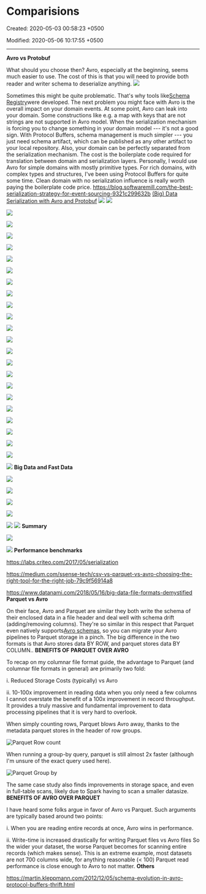 # Comparisions

Created: 2020-05-03 00:58:23 +0500

Modified: 2020-05-06 10:17:55 +0500

---

**Avro vs Protobuf**

What should you choose then? Avro, especially at the beginning, seems much easier to use. The cost of this is that you will need to provide both reader and writer schema to deserialize anything.
![](media/Comparisions-image1.png)

Sometimes this might be quite problematic. That's why tools like[Schema Registry](https://www.confluent.io/confluent-schema-registry/)were developed.
The next problem you might face with Avro is the overall impact on your domain events. At some point, Avro can leak into your domain. Some constructions like e.g. a map with keys that are not strings are not supported in Avro model. When the serialization mechanism is forcing you to change something in your domain model --- it's not a good sign.
With Protocol Buffers, schema management is much simpler --- you just need schema artifact, which can be published as any other artifact to your local repository. Also, your domain can be perfectly separated from the serialization mechanism. The cost is the boilerplate code required for translation between domain and serialization layers.
Personally, I would use Avro for simple domains with mostly primitive types. For rich domains, with complex types and structures, I've been using Protocol Buffers for quite some time. Clean domain with no serialization influence is really worth paying the boilerplate code price.
<https://blog.softwaremill.com/the-best-serialization-strategy-for-event-sourcing-9321c299632b>
[(Big) Data Serialization with Avro and Protobuf](https://www.slideshare.net/gschmutz/big-data-serialization-with-avro-and-protobuf)
![](media/Comparisions-image2.png)
![](media/Comparisions-image3.png)

![](media/Comparisions-image4.png)

![](media/Comparisions-image5.png)

![](media/Comparisions-image6.png)

![](media/Comparisions-image7.png)

![](media/Comparisions-image8.png)

![](media/Comparisions-image9.png)

![](media/Comparisions-image10.png)

![](media/Comparisions-image11.png)

![](media/Comparisions-image12.png)

![](media/Comparisions-image13.png)

![](media/Comparisions-image14.png)

![](media/Comparisions-image15.png)

![](media/Comparisions-image16.png)

![](media/Comparisions-image17.png)

![](media/Comparisions-image18.png)

![](media/Comparisions-image19.png)

![](media/Comparisions-image20.png)

![](media/Comparisions-image21.png)

![](media/Comparisions-image22.png)

![](media/Comparisions-image23.png)

![](media/Comparisions-image24.png)

![](media/Comparisions-image25.png)

![](media/Comparisions-image26.png)
**Big Data and Fast Data**

![](media/Comparisions-image27.png)

![](media/Comparisions-image28.png)

![](media/Comparisions-image29.png)

![](media/Comparisions-image30.png)

![](media/Comparisions-image31.png)
![](media/Comparisions-image32.png)
**Summary**

![](media/Comparisions-image33.png)

![](media/Comparisions-image34.png)
**Performance benchmarks**

<https://labs.criteo.com/2017/05/serialization>

<https://medium.com/ssense-tech/csv-vs-parquet-vs-avro-choosing-the-right-tool-for-the-right-job-79c9f56914a8>

<https://www.datanami.com/2018/05/16/big-data-file-formats-demystified>
**Parquet vs Avro**

On their face, Avro and Parquet are similar they both write the schema of their enclosed data in a file header and deal well with schema drift (adding/removing columns). They're so similar in this respect that Parquet even natively supports[Avro schemas](https://github.com/apache/parquet-mr#avro), so you can migrate your Avro pipelines to Parquet storage in a pinch.
The big difference in the two formats is that Avro stores data BY ROW, and parquet stores data BY COLUMN..
**BENEFITS OF PARQUET OVER AVRO**

To recap on my columnar file format guide, the advantage to Parquet (and columnar file formats in general) are primarily two fold:

i.  Reduced Storage Costs (typically) vs Avro

ii. 10-100x improvement in reading data when you only need a few columns
I cannot overstate the benefit of a 100x improvement in record throughput. It provides a truly massive and fundamental improvement to data processing pipelines that it is very hard to overlook.

When simply counting rows, Parquet blows Avro away, thanks to the metadata parquet stores in the header of row groups.

![Parquet Row count](media/Comparisions-image35.png)

When running a group-by query, parquet is still almost 2x faster (although I'm unsure of the exact query used here).

![Parquet Group by](media/Comparisions-image36.png)

The same case study also finds improvements in storage space, and even in full-table scans, likely due to Spark having to scan a smaller datasize.
**BENEFITS OF AVRO OVER PARQUET**

I have heard some folks argue in favor of Avro vs Parquet. Such arguments are typically based around two points:

i.  When you are reading entire records at once, Avro wins in performance.

ii. Write-time is increased drastically for writing Parquet files vs Avro files
So the wider your dataset, the worse Parquet becomes for scanning entire records (which makes sense). This is an extreme example, most datasets are not 700 columns wide, for anything reasonable (< 100) Parquet read performance is close enough to Avro to not matter.
**Others**

<https://martin.kleppmann.com/2012/12/05/schema-evolution-in-avro-protocol-buffers-thrift.html>
